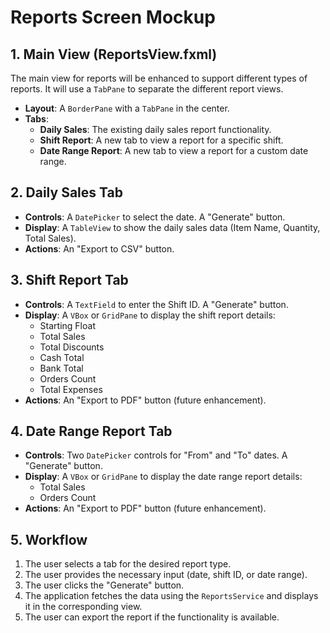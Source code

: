 # Reports Screen Mockup

## 1. Main View (ReportsView.fxml)

The main view for reports will be enhanced to support different types of reports. It will use a `TabPane` to separate the different report views.

- **Layout**: A `BorderPane` with a `TabPane` in the center.
- **Tabs**:
    - **Daily Sales**: The existing daily sales report functionality.
    - **Shift Report**: A new tab to view a report for a specific shift.
    - **Date Range Report**: A new tab to view a report for a custom date range.

## 2. Daily Sales Tab

- **Controls**: A `DatePicker` to select the date. A "Generate" button.
- **Display**: A `TableView` to show the daily sales data (Item Name, Quantity, Total Sales).
- **Actions**: An "Export to CSV" button.

## 3. Shift Report Tab

- **Controls**: A `TextField` to enter the Shift ID. A "Generate" button.
- **Display**: A `VBox` or `GridPane` to display the shift report details:
    - Starting Float
    - Total Sales
    - Total Discounts
    - Cash Total
    - Bank Total
    - Orders Count
    - Total Expenses
- **Actions**: An "Export to PDF" button (future enhancement).

## 4. Date Range Report Tab

- **Controls**: Two `DatePicker` controls for "From" and "To" dates. A "Generate" button.
- **Display**: A `VBox` or `GridPane` to display the date range report details:
    - Total Sales
    - Orders Count
- **Actions**: An "Export to PDF" button (future enhancement).

## 5. Workflow

1.  The user selects a tab for the desired report type.
2.  The user provides the necessary input (date, shift ID, or date range).
3.  The user clicks the "Generate" button.
4.  The application fetches the data using the `ReportsService` and displays it in the corresponding view.
5.  The user can export the report if the functionality is available.
